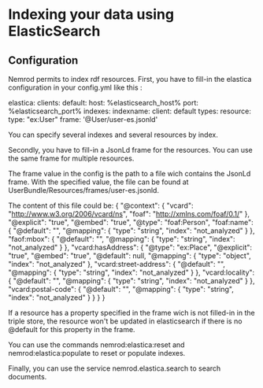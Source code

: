 Indexing your data using ElasticSearch
=====

Configuration
------------
Nemrod permits to index rdf resources.
First, you have to fill-in the elastica configuration in your config.yml like this :

elastica:
  clients:
    default:
      host: %elasticsearch_host%
      port: %elasticsearch_port%
  indexes:
    indexname:
      client: default
      types:
        resource:
          type: "ex:User"
          frame: '@User/user-es.jsonld'

You can specify several indexes and several resources by index.

Secondly, you have to fill-in a JsonLd frame for the resources. You can use the same frame for multiple resources.

The frame value in the config is the path to a file wich contains the JsonLd frame. With the specified value, the file can be found at UserBundle/Resources/frames/user-es.jsonld.

The content of this file could be:
{
  "@context": {
    "vcard": "http://www.w3.org/2006/vcard/ns",
    "foaf": "http://xmlns.com/foaf/0.1/"
  },
  "@explicit": "true",
  "@embed": "true",
  "@type": "foaf:Person",
  "foaf:name": {
    "@default": "",
    "@mapping": {
      "type": "string",
      "index": "not_analyzed"
    }
  },
  "faof:mbox": {
      "@default": "",
      "@mapping": {
        "type": "string",
        "index": "not_analyzed"
      }
    },
  "vcard:hasAddress": {
    "@type": "ex:Place",
    "@explicit": "true",
    "@embed": "true",
    "@default": null,
    "@mapping": {
      "type": "object",
      "index": "not_analyzed"
    },
    "vcard:street-address": {
      "@default": "",
      "@mapping": {
        "type": "string",
        "index": "not_analyzed"
      }
    },
    "vcard:locality": {
      "@default": "",
      "@mapping": {
        "type": "string",
        "index": "not_analyzed"
      }
    },
    "vcard:postal-code": {
      "@default": "",
      "@mapping": {
        "type": "string",
        "index": "not_analyzed"
      }
    }
  }
}

If a resource has a property specified in the frame wich is not filled-in in the triple store, the resource won't be updated in elasticsearch if there is no @default for this property in the frame.

You can use the commands nemrod:elastica:reset  and nemrod:elastica:populate to reset or populate indexes.

Finally, you can use the service nemrod.elastica.search to search documents.